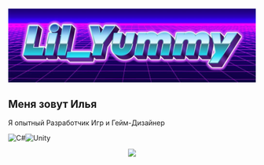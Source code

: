 ![Header](https://github.com/lilYummy228/lilYummy228/blob/main/Assets/Title.jpg)

## Меня зовут Илья
Я опытный Разработчик Игр и Гейм-Дизайнер

<img src="https://cdn.jsdelivr.net/gh/devicons/devicon/icons/csharp/csharp-original.svg" width="50" alt="C#"><img src="https://cdn.jsdelivr.net/gh/devicons/devicon/icons/unity/unity-original.svg" width="50" alt="Unity">
<p align="center">
  <img src="https://github.com/lilYummy228/lilYummy228/blob/main/Assets/ElementaryMagic.gif">
</p>
